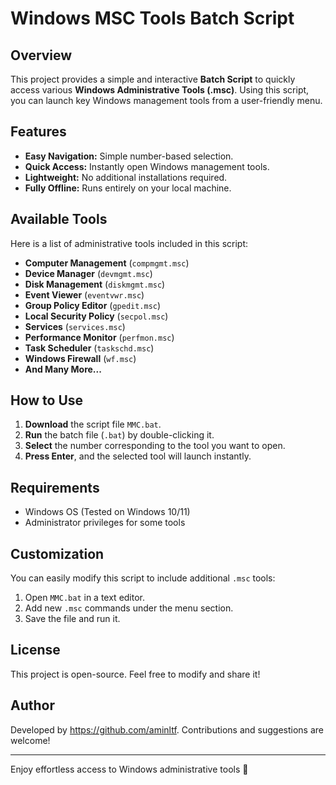 # Windows MSC Tools Batch Script

## Overview
This project provides a simple and interactive **Batch Script** to quickly access various **Windows Administrative Tools (.msc)**. Using this script, you can launch key Windows management tools from a user-friendly menu.

## Features
- **Easy Navigation:** Simple number-based selection.
- **Quick Access:** Instantly open Windows management tools.
- **Lightweight:** No additional installations required.
- **Fully Offline:** Runs entirely on your local machine.

## Available Tools
Here is a list of administrative tools included in this script:
- **Computer Management** (`compmgmt.msc`)
- **Device Manager** (`devmgmt.msc`)
- **Disk Management** (`diskmgmt.msc`)
- **Event Viewer** (`eventvwr.msc`)
- **Group Policy Editor** (`gpedit.msc`)
- **Local Security Policy** (`secpol.msc`)
- **Services** (`services.msc`)
- **Performance Monitor** (`perfmon.msc`)
- **Task Scheduler** (`taskschd.msc`)
- **Windows Firewall** (`wf.msc`)
- **And Many More...**

## How to Use
1. **Download** the script file `MMC.bat`.
2. **Run** the batch file (`.bat`) by double-clicking it.
3. **Select** the number corresponding to the tool you want to open.
4. **Press Enter**, and the selected tool will launch instantly.

## Requirements
- Windows OS (Tested on Windows 10/11)
- Administrator privileges for some tools

## Customization
You can easily modify this script to include additional `.msc` tools:
1. Open `MMC.bat` in a text editor.
2. Add new `.msc` commands under the menu section.
3. Save the file and run it.

## License
This project is open-source. Feel free to modify and share it!

## Author
Developed by https://github.com/aminltf. Contributions and suggestions are welcome!

---
Enjoy effortless access to Windows administrative tools 🚀
